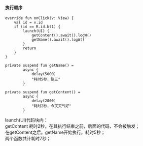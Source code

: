 #### 执行顺序  

```
override fun onClick(v: View) {
    val id = v.id
    if (id == R.id.bt1) {
        launch(UI) {
            getContent().await().logW()
            getName().await().logW()
        }
        return
    }
}

private suspend fun getName() =
        async {
            delay(5000)
            "耗时5秒，张三"
        }

private suspend fun getContent() =
        async {
            delay(2000)
            "耗时2秒，今天天气好"
        }

```
launch(UI)代码块内：  
getContent 耗时2秒，在其执行结束之前，后面的代码，不会被触发；  
在getContent之后，getName开始执行，耗时5秒；  
两个函数共计耗时7秒；  

